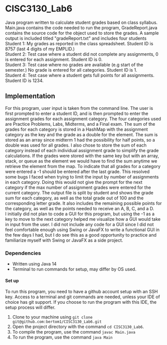 # CISC3130_Lab6
Java program written to calculate student grades based on class syllabus. Main.java contains the code needed to run the program, GradeReport.java contains
the source code for the object used to store the grades. A sample output is included titled "gradeReport.txt" and includes four students  
Student 1: My grades as reported in the class spreadsheet. Student ID is 8757 (last 4 digits of my EMPLID.)  
Student 2: Test case where a student did not complete any assignments, 0 is entered for each assignment. Student ID is 0.  
Student 3: Test case where no grades are available (e.g start of the semester.) No grade is entered for all categories. Student ID is 1.  
Student 4: Test case where a student gets full points for all assignments. Student ID is 1234.
## Implementation
For this program, user input is taken from the command line. The user is first prompted to enter a student ID, and is then prompted to enter the assignment grades
for each assignment category. The four categories used are Practice Problems, Labs, Midterms, and a Final exam. The sum of the grades for each category is stored in a 
HashMap with the assignment category as the key and the grade as a double for the element. The sum is stored as an array since midterm 1 had the possibility for half points, so
a double was used for all grades. I also chose to store the sum of each category instead of each individual assignment grade to simplify the grade calculations. If the grades were
stored with the same key but with an array, stack, or queue as the element we would have to find the sum anytime we retrieve the element from the map. To indicate that all grades for 
a category were entered a -1 should be entered after the last grade. This resolved some bugs I faced when trying to limit the input by number of assignments in each category. Doing
this would not give the prompt for the next category if the max number of assignment grades were entered for the current category. The output file is split by student and shows the
grade sum for each category, as well as the total grade out of 100 and the corresponding letter grade. It also includes the remaining possible points for the category, as well as
the points needed to receive an A, B, C, and a D.  
I initially did not plan to code a GUI for this program, but using the -1 as a key to move to the next category helped me visualize how a GUI would take in input from the user. I
did not include any code for a GUI since I did not feel comfortable enough using Swing or JavaFX to write a functional GUI in the few days I had, but I do see this as a good opportunity to practice 
and familiarize myself with Swing or JavaFX as a side project.
### Dependencies
* Written using Java 14
* Terminal to run commands for setup, may differ by OS used.
#### Set up
To run this program, you need to have a github account setup with an SSH key. Access to a terminal and git commands
are needed, unless your IDE of choice has git support. If you choose to run the program with this IDE,
the setup process will differ.  
1. Clone to your machine using `git clone git@github.com:bertom1/CISC3130_Lab6.git` 
2. Open the project directory with the command `cd CISC3130_Lab6`.
3. To compile the program, use the command `javac Main.java`
4. To run the program, use the command `java Main`
